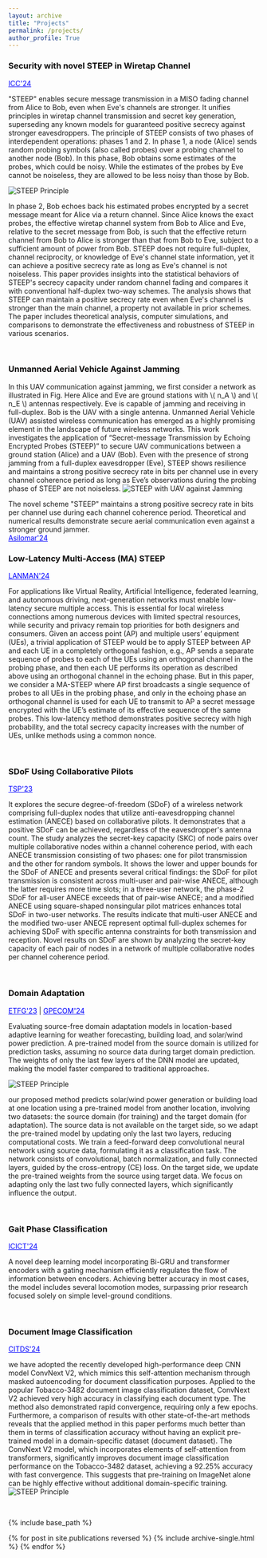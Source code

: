 ```yaml
---
layout: archive
title: "Projects"
permalink: /projects/
author_profile: True
---
```


   
<h3 style="color: #0f0e0e;">Security with novel STEEP in Wiretap Channel</h3>  <a href="https://arxiv.org/abs/2403.06438" style="color: blue;">ICC'24</a> 

"STEEP" enables secure message transmission in a MISO fading channel from Alice to Bob, even when Eve's channels are stronger. It unifies principles in wiretap channel transmission and secret key generation, superseding any known models for guaranteed positive secrecy against stronger eavesdroppers. The principle of STEEP consists of two phases of interdependent operations: phases 1 and 2. In phase 1, a node (Alice) sends random probing symbols (also called probes) over a probing channel to another node (Bob). In this phase, Bob obtains some estimates of the probes, which could be noisy. While the estimates of the probes by Eve cannot be noiseless, they are allowed to be less noisy than those by Bob.  


<img src="../images/steep1.drawio.png" alt="STEEP Principle" style="max-width: 50%; height: auto;">


In phase 2, Bob echoes back his estimated probes encrypted by a secret message meant for Alice via a return channel. Since Alice knows the exact probes, the effective wiretap channel system from Bob to Alice and Eve, relative to the secret message from Bob, is such that the effective return channel from Bob to Alice is stronger than that from Bob to Eve, subject to a sufficient amount of power from Bob.  STEEP does not require full-duplex, channel reciprocity, or knowledge of Eve's channel state information, yet it can achieve a positive secrecy rate as long as Eve's channel is not noiseless. This paper provides insights into the statistical behaviors of STEEP's secrecy capacity under random channel fading and compares it with conventional half-duplex two-way schemes. The analysis shows that STEEP can maintain a positive secrecy rate even when Eve's channel is stronger than the main channel, a property not available in prior schemes. The paper includes theoretical analysis, computer simulations, and comparisons to demonstrate the effectiveness and robustness of STEEP in various scenarios.
 

<br>

<h3 style="color: #0f0e0e;">Unmanned Aerial Vehicle Against Jamming</h3>  
In this UAV communication against jamming, we first consider a network as illustrated in Fig. Here Alice and Eve are ground stations with \( n_A \) and \( n_E \) antennas respectively. Eve is capable of jamming and receiving in full-duplex. Bob is the UAV with a single antenna. Unmanned Aerial Vehicle (UAV) assisted wireless communication has emerged as a highly promising element in the landscape of future wireless networks. This work investigates the application of “Secret-message Transmission by Echoing Encrypted Probes (STEEP)” to secure UAV communications between a ground station (Alice) and a UAV (Bob). Even with the presence of strong jamming from a full-duplex eavesdropper (Eve), STEEP shows resilience and maintains a strong positive secrecy rate in bits per channel use in every channel coherence period as long as Eve’s observations during the probing phase of STEEP are not noiseless.

<img src="../images/uav.drawio.png" alt="STEEP with UAV against Jamming" style="max-width: 60%; height: auto;">

The novel scheme "STEEP" maintains a strong positive secrecy rate in bits per channel use during each channel coherence period. Theoretical and numerical results demonstrate secure aerial communication even against a stronger ground jammer.  
<a href="#" style="color: blue;">Asilomar'24</a>  




<h3 style="color: #0f0e0e;">Low-Latency Multi-Access (MA) STEEP</h3>  <a href="https://ieeexplore.ieee.org/abstract/document/10621876" style="color: blue;">LANMAN'24</a> 

For applications like Virtual Reality, Artificial Intelligence, federated learning, and autonomous driving, next-generation networks must enable low-latency secure multiple access. This is essential for local wireless connections among numerous devices with limited spectral resources, while security and privacy remain top priorities for both designers and consumers.  Given an access point (AP) and multiple users’ equipment (UEs), a trivial application of STEEP would be to apply STEEP between AP and each UE in a completely orthogonal fashion, e.g., AP sends a separate sequence of probes to each of the UEs using an orthogonal channel in the probing phase, and then each UE performs its operation as described above using an orthogonal channel in the echoing phase. But in this paper, we consider a MA-STEEP where AP first broadcasts a single sequence of probes to all UEs in the probing phase, and only in the echoing phase an orthogonal channel is used for each UE to transmit to AP a secret message encrypted with the UE’s estimate of its effective sequence of the same probes. This low-latency method demonstrates positive secrecy with high probability, and the total secrecy capacity increases with the number of UEs, unlike methods using a common nonce.   

<br>

<h3 style="color: #0f0e0e;">SDoF Using Collaborative Pilots</h3>  <a href="https://ieeexplore.ieee.org/abstract/document/10235266" style="color: blue;">TSP'23</a>

It explores the secure degree-of-freedom (SDoF) of a wireless network comprising full-duplex nodes that utilize anti-eavesdropping channel estimation (ANECE) based on collaborative pilots. It demonstrates that a positive SDoF can be achieved, regardless of the eavesdropper's antenna count. The study analyzes the secret-key capacity (SKC) of node pairs over multiple collaborative nodes within a channel coherence period, with each ANECE transmission consisting of two phases: one for pilot transmission and the other for random symbols. It shows the lower and upper bounds for the SDoF of ANECE and presents several critical findings: the SDoF for pilot transmission is consistent across multi-user and pair-wise ANECE, although the latter requires more time slots; in a three-user network, the phase-2 SDoF for all-user ANECE exceeds that of pair-wise ANECE; and a modified ANECE using square-shaped nonsingular pilot matrices enhances total SDoF in two-user networks. The results indicate that multi-user ANECE and the modified two-user ANECE represent optimal full-duplex schemes for achieving SDoF with specific antenna constraints for both transmission and reception.  Novel results on SDoF are shown by analyzing the secret-key capacity of each pair of nodes in a network of multiple collaborative nodes per channel coherence period.  

<br>


<h3 style="color: #0f0e0e;">Domain Adaptation</h3>  <a href="https://ieeexplore.ieee.org/abstract/document/10407265" style="color: blue;">ETFG'23</a> | <a href="https://ieeexplore.ieee.org/abstract/document/10582569" style="color: blue;">GPECOM'24</a>  

Evaluating source-free domain adaptation models in location-based adaptive learning for weather forecasting, building load, and solar/wind power prediction. A pre-trained model from the source domain is utilized for prediction tasks, assuming no source data during target domain prediction. The weights of only the last few layers of the DNN model are updated, making the model faster compared to traditional approaches.  

<img src="../images/overview_domain_adaptation.png" alt="STEEP Principle" style="max-width: 90%; height: auto;">


our proposed method predicts solar/wind power generation or building load at one location using a pre-trained model from another location, involving two datasets: the source domain (for training) and the target domain (for adaptation). The source data is not available on the target side, so we adapt the pre-trained model by updating only the last two layers, reducing computational costs. We train a feed-forward deep convolutional neural network using source data, formulating it as a classification task. The network consists of convolutional, batch normalization, and fully connected layers, guided by the cross-entropy (CE) loss. On the target side, we update the pre-trained weights from the source using target data. We focus on adapting only the last two fully connected layers, which significantly influence the output.

<br>


<h3 style="color: #0f0e0e;">Gait Phase Classification</h3>  <a href="https://link.springer.com/chapter/10.1007/978-981-97-3562-4_29" style="color: blue;">ICICT'24</a> 

A novel deep learning model incorporating Bi-GRU and transformer encoders with a gating mechanism efficiently regulates the flow of information between encoders. Achieving better accuracy in most cases, the model includes several locomotion modes, surpassing prior research focused solely on simple level-ground conditions.  

<br>


<h3 style="color: #0f0e0e;">Document Image Classification</h3>  <a href="https://www.techrxiv.org/doi/full/10.36227/techrxiv.172254255.56093481" style="color: blue;">CITDS'24</a>  

we have adopted the recently developed high-performance deep CNN model ConvNext V2, which mimics this self-attention mechanism through masked
autoencoding for document classification purposes. Applied to the popular Tobacco-3482 document image classification dataset, ConvNext V2 achieved very high accuracy in classifying each document type. The method also demonstrated rapid convergence, requiring only a few epochs. Furthermore, a comparison of results with other state-of-the-art methods reveals that the applied method in this paper performs much better than them in terms of classification accuracy without
having an explicit pre-trained model in a domain-specific dataset (document dataset). The ConvNext V2 model, which incorporates elements of self-attention from transformers, significantly improves document image classification performance on the Tobacco-3482 dataset, achieving a 92.25% accuracy with fast convergence. This suggests that pre-training on ImageNet alone can be highly effective without additional domain-specific training.  
<img src="../images/colage.jpg" alt="STEEP Principle" style="max-width: 90%; height: auto;">
 

<br>

{% include base_path %}

{% for post in site.publications reversed %}
  {% include archive-single.html %}
{% endfor %}

